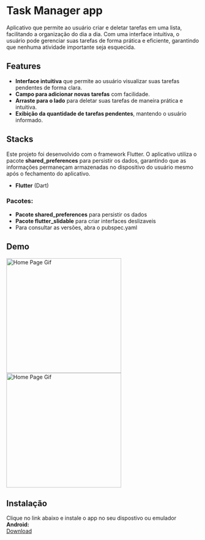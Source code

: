 # Task Manager app
Aplicativo que permite ao usuário criar e deletar tarefas em uma lista, facilitando a organização do dia a dia. Com uma interface intuitiva, o usuário pode gerenciar suas tarefas de forma prática e eficiente, garantindo que nenhuma atividade importante seja esquecida.
## Features
- **Interface intuitiva** que permite ao usuário visualizar suas tarefas pendentes de forma clara.
- **Campo para adicionar novas tarefas** com facilidade.
- **Arraste para o lado** para deletar suas tarefas de maneira prática e intuitiva.
- **Exibição da quantidade de tarefas pendentes**, mantendo o usuário informado.

## Stacks
Este projeto foi desenvolvido com o framework Flutter. O aplicativo utiliza o pacote **shared_preferences** para persistir os dados, garantindo que as informações permaneçam armazenadas no dispositivo do usuário mesmo após o fechamento do aplicativo.
 
- **Flutter** (Dart)
  
### Pacotes:
- **Pacote shared_preferences** para persistir os dados
- **Pacote flutter_slidable** para criar interfaces deslizaveis 
- Para consultar as versões, abra o pubspec.yaml


## Demo
<div class ="inline-block">
  <img src="" alt="Home Page Gif" width="300"/>
  <img src="" alt="Home Page Gif" width="300"/>
</div>

## Instalação

Clique no link abaixo e instale o app no seu dispostivo ou emulador **Android:**
<br>
[Download](https://drive.google.com/file/d/1bk3f5-e-WWn--8KIOnblakrYkyFk8ptF/view?usp=sharing)
